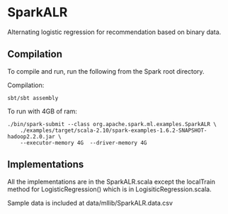 # SparkALR

Alternating logistic regression for recommendation based on binary data.

## Compilation

To compile and run, run the following from the Spark root directory. 

Compilation:
```
sbt/sbt assembly
```
To run with 4GB of ram:
```
./bin/spark-submit --class org.apache.spark.ml.examples.SparkALR \
    ./examples/target/scala-2.10/spark-examples-1.6.2-SNAPSHOT-hadoop2.2.0.jar \
    --executor-memory 4G  --driver-memory 4G
```

## Implementations

All the implementations are in the SparkALR.scala except the localTrain method for LogisticRegression() which is in LogisiticRegression.scala. 

Sample data is included at data/mllib/SparkALR.data.csv

<!-- For example, the following code fits a model outputting `ms` and `us` as the factors:

    // Iteratively update movies then users
    for (iter <- 1 to ITERATIONS) {
      println("Iteration " + iter + ":")

      // Update ms
      println("Computing new ms")
      ms = multByXstar(R, ms, us, minimizer(us))

      // Update us
      println("Computing new us")
      us = multByXstarTranspose(Rt, ms, us, minimizer(ms))
    } -->

